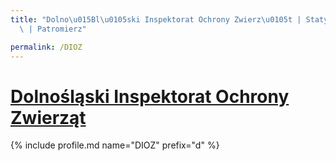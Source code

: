 ```yaml
---
title: "Dolno\u015Bl\u0105ski Inspektorat Ochrony Zwierz\u0105t | Statystyki patronite.pl\
  \ | Patromierz"

permalink: /DIOZ
---
```


# [Dolnośląski Inspektorat Ochrony Zwierząt](https://patronite.pl/DIOZ)

{% include profile.md name="DIOZ" prefix="d" %}

